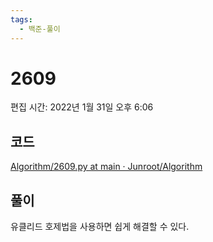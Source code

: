 ```yaml
---
tags:
  - 백준-풀이
---
```

# 2609

편집 시간: 2022년 1월 31일 오후 6:06

## 코드

[Algorithm/2609.py at main · Junroot/Algorithm](https://github.com/Junroot/Algorithm/blob/main/backjoon/2609.py)

## 풀이

유클리드 호제법을 사용하면 쉽게 해결할 수 있다.
